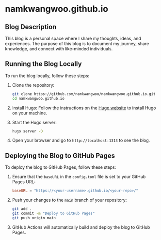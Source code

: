 # namkwangwoo.github.io

## Blog Description

This blog is a personal space where I share my thoughts, ideas, and experiences. The purpose of this blog is to document my journey, share knowledge, and connect with like-minded individuals.

## Running the Blog Locally

To run the blog locally, follow these steps:

1. Clone the repository:
   ```bash
   git clone https://github.com/namkwangwoo/namkwangwoo.github.io.git
   cd namkwangwoo.github.io
   ```

2. Install Hugo:
   Follow the instructions on the [Hugo website](https://gohugo.io/getting-started/installing/) to install Hugo on your machine.

3. Start the Hugo server:
   ```bash
   hugo server -D
   ```

4. Open your browser and go to `http://localhost:1313` to see the blog.

## Deploying the Blog to GitHub Pages

To deploy the blog to GitHub Pages, follow these steps:

1. Ensure that the `baseURL` in the `config.toml` file is set to your GitHub Pages URL:
   ```toml
   baseURL = "https://<your-username>.github.io/<your-repo>/"
   ```

2. Push your changes to the `main` branch of your repository:
   ```bash
   git add .
   git commit -m "Deploy to GitHub Pages"
   git push origin main
   ```

3. GitHub Actions will automatically build and deploy the blog to GitHub Pages.
